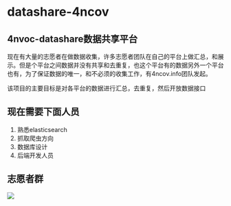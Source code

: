 # datashare-4ncov

## 4nvoc-datashare数据共享平台



现在有大量的志愿者在做数据收集，许多志愿者团队在自己的平台上做汇总，和展示。但是个平台之间数据并没有共享和去重复，也这个平台有的数据另外一个平台也有，为了保证数据的唯一，和不必须的收集工作，有4ncov.info团队发起。

该项目的主要目标是对各平台的数据进行汇总，去重复，然后开放数据接口


## 现在需要下面人员
1. 熟悉elasticsearch
2. 抓取爬虫方向
3. 数据库设计
4. 后端开发人员


## 志愿者群

![](https://i.imgur.com/FOxVsjy.png)
